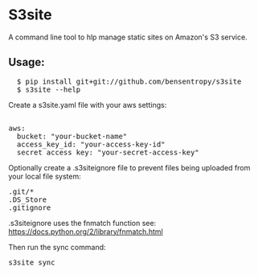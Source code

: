 # S3site

A command line tool to hlp manage static sites on Amazon's S3 service.


## Usage:

<pre>
  $ pip install git+git://github.com/bensentropy/s3site
  $ s3site --help
</pre>

Create a s3site.yaml file with your aws settings:

<pre>  
aws:
  bucket: "your-bucket-name"
  access_key_id: "your-access-key-id"
  secret_access_key: "your-secret-access-key"
</pre>  
  

Optionally create a .s3siteignore file to prevent files being uploaded from your local file system:

<pre>
.git/*
.DS_Store
.gitignore
</pre> 

.s3siteignore uses the fnmatch function see:
https://docs.python.org/2/library/fnmatch.html

Then run the sync command:

<pre>
s3site sync
</pre>